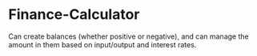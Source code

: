 # Finance-Calculator
Can create balances (whether positive or negative), and can manage the amount in them based on input/output and interest rates.